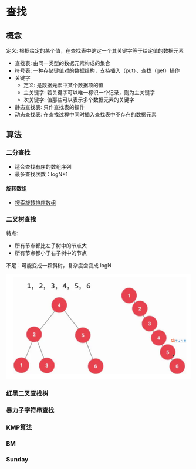 # 查找

## 概念

定义: 根据给定的某个值，在查找表中确定一个其关键字等于给定值的数据元素

- 查找表: 由同一类型的数据元素构成的集合
- 符号表: 一种存储键值对的数据结构，支持插入（put）、查找（get）操作
- 关键字
  - 定义: 是数据元素中某个数据项的值
  - 主关键字: 若关键字可以唯一标识一个记录，则为主关键字
  - 次关键字: 值那些可以表示多个数据元素的关键字
- 静态查找表: 只作查找表的操作
- 动态查找表: 在查找过程中同时插入查找表中不存在的数据元素

## 算法

### 二分查找

- 适合查找有序的数组序列
- 最多查找次数：logN+1

#### 旋转数组

- [搜索旋转排序数组](https://leetcode.cn/problems/search-in-rotated-sorted-array/solution/xuan-zhuan-shu-zu-er-fen-fa-by-zaimoe-yjil/)

### 二叉树查找

特点:

- 所有节点都比左子树中的节点大
- 所有节点都小于右子树中的节点

不足：可能变成一颗斜树，复杂度会变成 logN

![](./imgs/search-1.png)

### 红黑二叉查找树

### 暴力子字符串查找

### KMP算法

### BM

### Sunday
